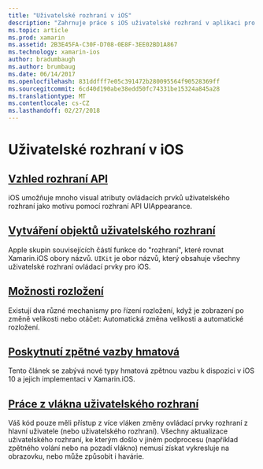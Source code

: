 ```yaml
---
title: "Uživatelské rozhraní v iOS"
description: "Zahrnuje práce s iOS uživatelské rozhraní v aplikaci pro Xamarin.iOS."
ms.topic: article
ms.prod: xamarin
ms.assetid: 2B3E45FA-C30F-D708-0E8F-3EE02BD1A867
ms.technology: xamarin-ios
author: bradumbaugh
ms.author: brumbaug
ms.date: 06/14/2017
ms.openlocfilehash: 831ddfff7e05c391472b280095564f90528369ff
ms.sourcegitcommit: 6cd40d190abe38edd50fc74331be15324a845a28
ms.translationtype: MT
ms.contentlocale: cs-CZ
ms.lasthandoff: 02/27/2018
---
```

# <a name="user-interface-in-ios"></a>Uživatelské rozhraní v iOS

## <a name="appearance-apiintroduction-to-the-appearance-apimd"></a>[Vzhled rozhraní API](introduction-to-the-appearance-api.md)

iOS umožňuje mnoho visual atributy ovládacích prvků uživatelského rozhraní jako motivu pomocí rozhraní API UIAppearance.

## <a name="creating-user-interface-objectsiosuser-interfaceios-uicreating-ui-objectsmd"></a>[Vytváření objektů uživatelského rozhraní](~/ios/user-interface/ios-ui/creating-ui-objects.md)

Apple skupin souvisejících částí funkce do "rozhraní", které rovnat Xamarin.iOS obory názvů. `UIKit` je obor názvů, který obsahuje všechny uživatelské rozhraní ovládací prvky pro iOS.

## <a name="layout-optionsiosuser-interfaceios-uilayout-optionsmd"></a>[Možnosti rozložení](~/ios/user-interface/ios-ui/layout-options.md)

Existují dva různé mechanismy pro řízení rozložení, když je zobrazení po změně velikosti nebo otáčet: Automatická změna velikosti a automatické rozložení.

## <a name="providing-haptic-feedbackiosuser-interfaceios-uihaptic-feedbackmd"></a>[Poskytnutí zpětné vazby hmatová](~/ios/user-interface/ios-ui/haptic-feedback.md)

Tento článek se zabývá nové typy hmatová zpětnou vazbu k dispozici v iOS 10 a jejich implementaci v Xamarin.iOS.

## <a name="working-with-the-ui-threadiosuser-interfaceios-uiui-threadmd"></a>[Práce z vlákna uživatelského rozhraní](~/ios/user-interface/ios-ui/ui-thread.md)

Váš kód pouze měli přístup z více vláken změny ovládací prvky rozhraní z hlavní uživatele (nebo uživatelského rozhraní). Všechny aktualizace uživatelského rozhraní, ke kterým došlo v jiném podprocesu (například zpětného volání nebo na pozadí vlákno) nemusí získat vykresluje na obrazovku, nebo může způsobit i havárie.




